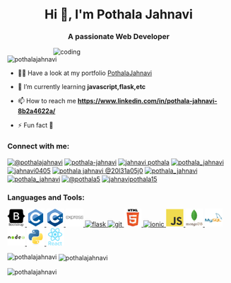 
<h1 align="center">Hi 👋, I'm Pothala Jahnavi</h1>
<h3 align="center">A passionate Web Developer</h3>

<img align="right" src="https://miro.medium.com/v2/resize:fit:1100/format:webp/1*YZYioxy45PiyCocb7YoPSg.png" width="400" alt="coding">

<p align="left"> <img src="https://komarev.com/ghpvc/?username=pothalajahnavi&label=Profile%20views&color=0e75b6&style=flat" alt="pothalajahnavi" /> </p>

- 👨‍💻 Have a look at my portfolio [PothalaJahnavi](https://jahnaviportfolio.netlify.app)

- 🌱 I’m currently learning **javascript,flask,etc**

- 📫 How to reach me **https://www.linkedin.com/in/pothala-jahnavi-8b2a4622a/**

- ⚡ Fun fact **🙂**

<h3 align="left">Connect with me:</h3>
<p align="left">
<a href="https://twitter.com/@pothalajahnavi" target="blank"><img align="center" src="https://raw.githubusercontent.com/rahuldkjain/github-profile-readme-generator/master/src/images/icons/Social/twitter.svg" alt="@pothalajahnavi" height="30" width="40" /></a>
<a href="https://linkedin.com/in/pothala-jahnavi" target="blank"><img align="center" src="https://raw.githubusercontent.com/rahuldkjain/github-profile-readme-generator/master/src/images/icons/Social/linked-in-alt.svg" alt="pothala-jahnavi" height="30" width="40" /></a>
<a href="https://fb.com/jahnavi pothala" target="blank"><img align="center" src="https://raw.githubusercontent.com/rahuldkjain/github-profile-readme-generator/master/src/images/icons/Social/facebook.svg" alt="jahnavi pothala" height="30" width="40" /></a>
<a href="https://instagram.com/pothala_jahnavi" target="blank"><img align="center" src="https://raw.githubusercontent.com/rahuldkjain/github-profile-readme-generator/master/src/images/icons/Social/instagram.svg" alt="pothala_jahnavi" height="30" width="40" /></a>
<a href="https://www.codechef.com/users/jahnavi0405" target="blank"><img align="center" src="https://cdn.jsdelivr.net/npm/simple-icons@3.1.0/icons/codechef.svg" alt="jahnavi0405" height="30" width="40" /></a>
<a href="https://www.hackerrank.com/pothala jahnavi @20l31a05j0" target="blank"><img align="center" src="https://raw.githubusercontent.com/rahuldkjain/github-profile-readme-generator/master/src/images/icons/Social/hackerrank.svg" alt="pothala jahnavi @20l31a05j0" height="30" width="40" /></a>
<a href="https://codeforces.com/profile/pothala_jahnavi" target="blank"><img align="center" src="https://raw.githubusercontent.com/rahuldkjain/github-profile-readme-generator/master/src/images/icons/Social/codeforces.svg" alt="pothala_jahnavi" height="30" width="40" /></a>
<a href="https://www.leetcode.com/pothala_jahnavi" target="blank"><img align="center" src="https://raw.githubusercontent.com/rahuldkjain/github-profile-readme-generator/master/src/images/icons/Social/leet-code.svg" alt="pothala_jahnavi" height="30" width="40" /></a>
<a href="https://www.hackerearth.com/@pothala5" target="blank"><img align="center" src="https://raw.githubusercontent.com/rahuldkjain/github-profile-readme-generator/master/src/images/icons/Social/hackerearth.svg" alt="@pothala5" height="30" width="40" /></a>
<a href="https://auth.geeksforgeeks.org/user/jahnavipothala15" target="blank"><img align="center" src="https://raw.githubusercontent.com/rahuldkjain/github-profile-readme-generator/master/src/images/icons/Social/geeks-for-geeks.svg" alt="jahnavipothala15" height="30" width="40" /></a>
</p>

<h3 align="left">Languages and Tools:</h3>
<p align="left"> <a href="https://getbootstrap.com" target="_blank" rel="noreferrer"> <img src="https://raw.githubusercontent.com/devicons/devicon/master/icons/bootstrap/bootstrap-plain-wordmark.svg" alt="bootstrap" width="40" height="40"/> </a> <a href="https://www.cprogramming.com/" target="_blank" rel="noreferrer"> <img src="https://raw.githubusercontent.com/devicons/devicon/master/icons/c/c-original.svg" alt="c" width="40" height="40"/> </a> <a href="https://www.w3schools.com/cpp/" target="_blank" rel="noreferrer"> <img src="https://raw.githubusercontent.com/devicons/devicon/master/icons/cplusplus/cplusplus-original.svg" alt="cplusplus" width="40" height="40"/> </a> <a href="https://expressjs.com" target="_blank" rel="noreferrer"> <img src="https://raw.githubusercontent.com/devicons/devicon/master/icons/express/express-original-wordmark.svg" alt="express" width="40" height="40"/> </a> <a href="https://flask.palletsprojects.com/" target="_blank" rel="noreferrer"> <img src="https://www.vectorlogo.zone/logos/pocoo_flask/pocoo_flask-icon.svg" alt="flask" width="40" height="40"/> </a> <a href="https://git-scm.com/" target="_blank" rel="noreferrer"> <img src="https://www.vectorlogo.zone/logos/git-scm/git-scm-icon.svg" alt="git" width="40" height="40"/> </a> <a href="https://www.w3.org/html/" target="_blank" rel="noreferrer"> <img src="https://raw.githubusercontent.com/devicons/devicon/master/icons/html5/html5-original-wordmark.svg" alt="html5" width="40" height="40"/> </a> <a href="https://ionicframework.com" target="_blank" rel="noreferrer"> <img src="https://upload.wikimedia.org/wikipedia/commons/d/d1/Ionic_Logo.svg" alt="ionic" width="40" height="40"/> </a> <a href="https://developer.mozilla.org/en-US/docs/Web/JavaScript" target="_blank" rel="noreferrer"> <img src="https://raw.githubusercontent.com/devicons/devicon/master/icons/javascript/javascript-original.svg" alt="javascript" width="40" height="40"/> </a> <a href="https://www.mongodb.com/" target="_blank" rel="noreferrer"> <img src="https://raw.githubusercontent.com/devicons/devicon/master/icons/mongodb/mongodb-original-wordmark.svg" alt="mongodb" width="40" height="40"/> </a> <a href="https://www.mysql.com/" target="_blank" rel="noreferrer"> <img src="https://raw.githubusercontent.com/devicons/devicon/master/icons/mysql/mysql-original-wordmark.svg" alt="mysql" width="40" height="40"/> </a> <a href="https://nodejs.org" target="_blank" rel="noreferrer"> <img src="https://raw.githubusercontent.com/devicons/devicon/master/icons/nodejs/nodejs-original-wordmark.svg" alt="nodejs" width="40" height="40"/> </a> <a href="https://www.python.org" target="_blank" rel="noreferrer"> <img src="https://raw.githubusercontent.com/devicons/devicon/master/icons/python/python-original.svg" alt="python" width="40" height="40"/> </a> <a href="https://reactjs.org/" target="_blank" rel="noreferrer"> <img src="https://raw.githubusercontent.com/devicons/devicon/master/icons/react/react-original-wordmark.svg" alt="react" width="40" height="40"/> </a> </p>

<p><img align="left" src="https://github-readme-stats.vercel.app/api/top-langs?username=pothalajahnavi&show_icons=true&locale=en&layout=compact" alt="pothalajahnavi" /></p>

<p>&nbsp;<img align="center" src="https://github-readme-stats.vercel.app/api?username=pothalajahnavi&show_icons=true&locale=en" alt="pothalajahnavi" /></p>

<p><img align="center" src="https://github-readme-streak-stats.herokuapp.com/?user=pothalajahnavi&" alt="pothalajahnavi" /></p>
